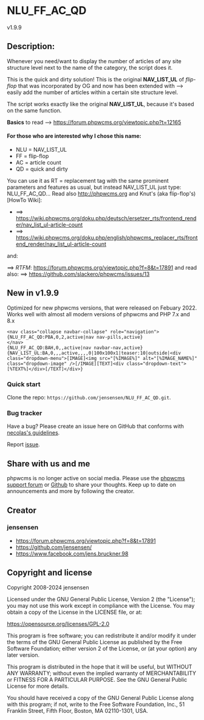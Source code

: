 # NLU_FF_AC_QD #
v1.9.9

## Description: ##
Whenever you need/want to display the number of articles of any site structure level next to the name of the category, the script does it.

This is the quick and dirty solution! This is the original **NAV_LIST_UL** of *flip-flop* that was incorporated by OG and now has been extended with --> easily add the number of articles within a certain site structure level.

The script works exactly like the original **NAV_LIST_UL**, because it's based on the same function.

**Basics** to read --> https://forum.phpwcms.org/viewtopic.php?t=12165

#### For those who are interested why I chose this name: ####
* NLU = NAV_LIST_UL
* FF = flip-flop
* AC = article count
* QD = quick and dirty

You can use it as RT = replacement tag  with the same prominent parameters and features as usual, but instead NAV_LIST_UL just type: NLU_FF_AC_QD... Read also <http://phpwcms.org> and Knut's (aka flip-flop's) [HowTo Wiki]:

* ==> https://wiki.phpwcms.org/doku.php/deutsch/ersetzer_rts/frontend_render/nav_list_ul-article-count
* ==> https://wiki.phpwcms.org/doku.php/english/phpwcms_replacer_rts/frontend_render/nav_list_ul-article-count

and:

==> _RTFM_: https://forum.phpwcms.org/viewtopic.php?f=8&t=17891 and read also:
==> https://github.com/slackero/phpwcms/issues/13

## New in v1.9.9 ##
Optimized for new phpwcms versions, that were released on Febuary 2022.
Works well with almost all modern versions of phpwcms and PHP 7.x and 8.x

```
<nav class="collapse navbar-collapse" role="navigation">
{NLU_FF_AC_QD:PBA,0,2,active|nav nav-pills,active}
</nav>
{NLU_FF_AC_QD:BAH,0,,active|nav navbar-nav,active}
{NAV_LIST_UL:BA,0,,,active,,,,0|100x100x1|teaser:10|outside|<div class="dropdown-menu">[IMAGE]<img src="[%IMAGE%]" alt="[%IMAGE_NAME%]" class="dropdown-image" />[/IMAGE][TEXT]<div class="dropdown-text">[%TEXT%]</div>[/TEXT]</div>}
```

### Quick start ###
Clone the repo: `https://github.com/jensensen/NLU_FF_AC_QD.git`.

### Bug tracker ###
Have a bug? Please create an issue here on GitHub that conforms with [necolas's guidelines](https://github.com/necolas/issue-guidelines).

Report [issue](https://github.com/jensensen/NLU_FF_AC_QD/issues).

Share with us and me
-------------

phpwcms is no longer active on social media. 
Please use the [phpwcms support forum](https://forum.phpwcms.org) 
or [Github](https://github.com/slackero/phpwcms) to share your thoughts.
Keep up to date on announcements and more by following the creator.


Creator
------

### jensensen ###
* <https://forum.phpwcms.org/viewtopic.php?f=8&t=17891>
* <https://github.com/jensensen/>
* <https://www.facebook.com/jens.bruckner.98>

Copyright and license
---------------------

Copyright 2008-2024 jensensen

Licensed under the GNU General Public License, Version 2 (the "License");
you may not use this work except in compliance with the License.
You may obtain a copy of the License in the LICENSE file, or at:

   <https://opensource.org/licenses/GPL-2.0>

This program is free software; you can redistribute it and/or
modify it under the terms of the GNU General Public License
as published by the Free Software Foundation; either version 2
of the License, or (at your option) any later version.

This program is distributed in the hope that it will be useful,
but WITHOUT ANY WARRANTY; without even the implied warranty of
MERCHANTABILITY or FITNESS FOR A PARTICULAR PURPOSE. See the
GNU General Public License for more details.

You should have received a copy of the GNU General Public License
along with this program; if not, write to the
    Free Software Foundation, Inc.,
    51 Franklin Street, Fifth Floor, Boston,
    MA 02110-1301, USA.
